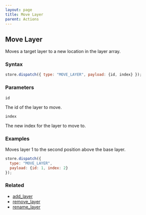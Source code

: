 ```yaml
---
layout: page
title: Move Layer
parent: Actions
---
```


## Move Layer

Moves a target layer to a new location in the layer array.

### Syntax

```js
store.dispatch({ type: "MOVE_LAYER", payload: {id, index} });
```

### Parameters

`id`

The id of the layer to move.

`index`

The new index for the layer to move to.

### Examples

Moves layer 1 to the second position above the base layer.

```js
store.dispatch({
  type: "MOVE_LAYER",
  payload: {id: 1, index: 2}
});
```

### Related

- [add_layer](./add_layer.md)
- [remove_layer](./remove_layer.md)
- [rename_layer](./rename_layer.md)
